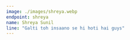 ```yaml
---
image: ./images/shreya.webp
endpoint: shreya
name: Shreya Sunil
line: "Galti toh insaano se hi hoti hai guys"
---
```

